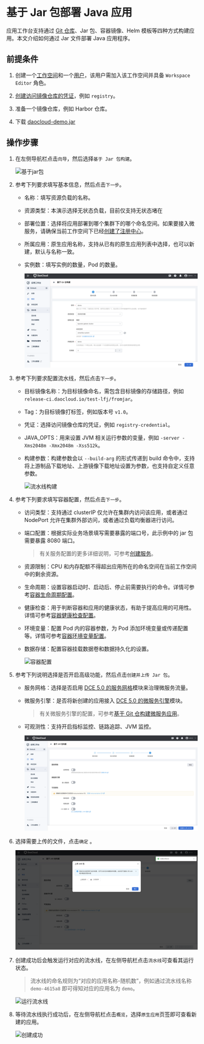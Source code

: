 # 基于 Jar 包部署 Java 应用

应用工作台支持通过 [Git 仓库](create-app-git.md)、Jar 包、容器镜像、Helm 模板等四种方式构建应用。本文介绍如何通过 Jar 文件部署 Java 应用程序。

## 前提条件

1. 创建一个[工作空间](../../../ghippo/user-guide/workspace/workspace.md)和一个[用户](../../../ghippo/user-guide/access-control/user.md)，该用户需加入该工作空间并具备 `Workspace Editor` 角色。

2. [创建访问镜像仓库的凭证](../pipeline/credential.md)，例如 `registry`。

3. 准备一个镜像仓库，例如 Harbor 仓库。

4. 下载 [daocloud-demo.jar](https://github.com/huoyinghao/filedownload/raw/main/daocloud-demo.jar)

## 操作步骤

1. 在左侧导航栏点击`向导`，然后选择`基于 Jar 包构建`。

    ![基于jar包](https://docs.daocloud.io/daocloud-docs-images/docs/amamba/images/jar01.png)

2. 参考下列要求填写基本信息，然后点击`下一步`。

    - 名称：填写资源负载的名称。
    - 资源类型：本演示选择无状态负载，目前仅支持无状态堵在
    - 部署位置：选择将应用部署到哪个集群下的哪个命名空间。如果要接入微服务，请确保当前工作空间下已经[创建了注册中心](../../../skoala/trad-ms/hosted/index.md)。
    - 所属应用：原生应用名称，支持从已有的原生应用列表中选择，也可以新建，默认与名称一致。
    - 实例数：填写实例的数量，Pod 的数量。

        ![基本信息](../../images/git01.png)

3. 参考下列要求配置流水线，然后点击`下一步`。

    - 目标镜像名称：为目标镜像命名，需包含目标镜像的存储路径，例如 `release-ci.daocloud.io/test-lfj/fromjar`。
    - Tag：为目标镜像打标签，例如版本号 `v1.0`。
    - 凭证：选择访问镜像仓库的凭证，例如 `registry-credential`。
    - JAVA_OPTS：用来设置 JVM 相关运行参数的变量，例如 `-server -Xms2048m -Xmx2048m -Xss512k`。
    - 构建参数：构建参数会以 `--build-arg` 的形式传递到 build 命令中，支持将上游制品下载地址、上游镜像下载地址设置为参数，也支持自定义任意参数。

        ![流水线构建](https://docs.daocloud.io/daocloud-docs-images/docs/amamba/images/jar03.png)

4. 参考下列要求填写容器配置，然后点击`下一步`。

    - 访问类型：支持通过 clusterIP 仅允许在集群内访问该应用，或者通过 NodePort 允许在集群外部访问，或者通过负载均衡器进行访问。
    - 端口配置：根据实际业务场景填写需要暴露的端口号，此示例中的 jar 包需要暴露 8080 端口。

        > 有关服务配置的更多详细说明，可参考[创建服务](../../../kpanda/user-guide/network/create-services.md)。

    - 资源限制：CPU 和内存配额不得超出应用所在的命名空间在当前工作空间中的剩余资源。

    - 生命周期：设置容器启动时、启动后、停止前需要执行的命令。详情可参考[容器生命周期配置](../../../kpanda/user-guide/workloads/pod-config/lifecycle.md)。

    - 健康检查：用于判断容器和应用的健康状态，有助于提高应用的可用性。详情可参考[容器健康检查配置](../../../kpanda/user-guide/workloads/pod-config/health-check.md)。

    - 环境变量：配置 Pod 内的容器参数，为 Pod 添加环境变量或传递配置等。详情可参考[容器环境变量配置](../../../kpanda/user-guide/workloads/pod-config/env-variables.md)。

    - 数据存储：配置容器挂载数据卷和数据持久化的设置。

        ![容器配置](https://docs.daocloud.io/daocloud-docs-images/docs/amamba/images/jar04.png)

5. 参考下列说明选择是否开启高级功能，然后点击`创建并上传 Jar 包`。

    - 服务网格：选择是否启用 [DCE 5.0 的服务网格](../../../mspider/intro/index.md)模块来治理微服务流量。
    - 微服务引擎：是否将新创建的应用接入 [DCE 5.0 的微服务引擎](../../../skoala/intro/index.md)模块。
        > 有关微服务引擎的配置，可参考[基于 Git 仓构建微服务应用](create-app-git.md)。
    - 可观测性：支持开启指标监控、链路追踪、JVM 监控。

        ![高级配置](../../images/jar01.png)

6. 选择需要上传的文件，点击`确定` 。

    ![上传文件](../../images/jar02.png)

7. 创建成功后会触发运行对应的流水线，在左侧导航栏点击`流水线`可查看其运行状态。

    > 流水线的命名规则为“对应的应用名称-随机数”，例如通过流水线名称 `demo-4615a8` 即可得知对应的应用名为 `demo`。

    ![运行流水线](https://docs.daocloud.io/daocloud-docs-images/docs/amamba/images/jar07.png)

8. 等待流水线执行成功后，在左侧导航栏点击`概览`，选择`原生应用`页签即可查看新建的应用。

    ![创建成功](https://docs.daocloud.io/daocloud-docs-images/docs/amamba/images/jar08.png)
